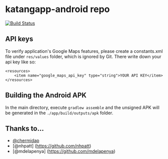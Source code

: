 # katangapp-android repo

[![Build Status](https://travis-ci.org/craftsmanship-toledo/katangapp-android.svg)](https://travis-ci.org/craftsmanship-toledo/katangapp-android)

## API keys
To verify application's Google Maps features, please create a constants.xml
file under `res/values` folder, which is ignored by Git. There write down
your api key like so:
```
<resources>
    <item name="google_maps_api_key" type="string">YOUR API KEY</item>
</resources>
```

## Building the Android APK

In the main directory, execute `gradlew assemble` and the unsigned APK will be generated in the `./app/build/outputs/apk` folder.

## Thanks to...

* [@chermidap](https://github.com/chermidap)
* [@nhpatt] (https://github.com/nhpatt)
* [@mdelapenya] (https://github.com/mdelapenya)

